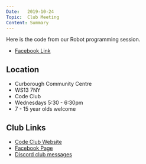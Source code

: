 ```yaml
---
Date:   2019-10-24
Topic:  Club Meeting
Content: Summary
---
```

Here is the code from our Robot programming session.

* [Facebook Link](https://www.facebook.com/1481985248595237/posts/2330617700398650/)

## Location

* Curborough Community Centre
* WS13 7NY
* Code Club
* Wednesdays 5:30 - 6:30pm
* 7 - 15 year olds welcome

## Club Links

* [Code Club Website](https://lichfield-code-club.github.io/)
* [Facebook Page](https://www.facebook.com/LichfieldCoders)
* [Discord club messages](https://discord.gg/szz6xGK)
